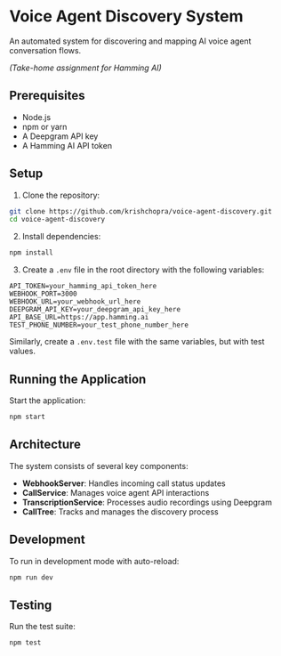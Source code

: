# Voice Agent Discovery System

An automated system for discovering and mapping AI voice agent conversation flows.

_(Take-home assignment for Hamming AI)_

## Prerequisites

-   Node.js
-   npm or yarn
-   A Deepgram API key
-   A Hamming AI API token

## Setup

1. Clone the repository:

```bash
git clone https://github.com/krishchopra/voice-agent-discovery.git
cd voice-agent-discovery
```

2. Install dependencies:

```bash
npm install
```

3. Create a `.env` file in the root directory with the following variables:

```env
API_TOKEN=your_hamming_api_token_here
WEBHOOK_PORT=3000
WEBHOOK_URL=your_webhook_url_here
DEEPGRAM_API_KEY=your_deepgram_api_key_here
API_BASE_URL=https://app.hamming.ai
TEST_PHONE_NUMBER=your_test_phone_number_here
```

Similarly, create a `.env.test` file with the same variables, but with test values.

## Running the Application

Start the application:

```bash
npm start
```

## Architecture

The system consists of several key components:

-   **WebhookServer**: Handles incoming call status updates
-   **CallService**: Manages voice agent API interactions
-   **TranscriptionService**: Processes audio recordings using Deepgram
-   **CallTree**: Tracks and manages the discovery process

## Development

To run in development mode with auto-reload:

```bash
npm run dev
```

## Testing

Run the test suite:

```bash
npm test
```
